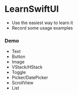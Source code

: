 # LearnSwiftUI

- Use the easiest way to learn it
- Record some usage examples

### Demo
- Text
- Button
- Image
- VStack/HStack
- Toggle
- Picker/DatePicker
- ScrollView
- List
